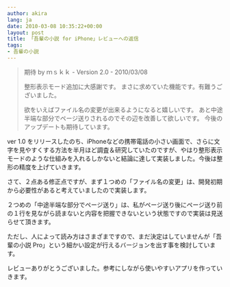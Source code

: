 ```yaml
---
author: akira
lang: ja
date: 2010-03-08 10:35:22+00:00
layout: post
title: 「吾輩の小説 for iPhone」レビューへの返信
tags:
- 吾輩の小説
---
```


<blockquote>期待 by ｍｓｋｋ - Version 2.0 - 2010/03/08

整形表示モード追加に大感謝です。
まさに求めていた機能です。有難うございました。

欲をいえばファイル名の変更が出来るようになると嬉しいです。
あと中途半端な部分でページ送りされるのでその辺を改善して欲しいです。
今後のアップデートも期待しています。
</blockquote>



ver 1.0 をリリースしたのち、iPhoneなどの携帯電話の小さい画面で、さらに文字を見やすくする方法を半月ほど調査＆研究していたのですが、やはり整形表示モードのような仕組みを入れるしかないと結論に達して実装しました。今後は整形の精度を上げていきます。

さて、２点ある修正点ですが、まず１つめの「ファイル名の変更」は、開発初期から必要性があると考えていましたので実装します。

２つめの「中途半端な部分でページ送り」は、私がページ送り後にページ送り前の１行を見ながら読まないと内容を把握できないという状態ですので実装は見送らせて頂きます。

ただし、人によって読み方はさまざまですので、まだ決定はしていませんが「吾輩の小説 Pro」という細かい設定が行えるバージョンを出す事を検討しています。

レビューありがとうございました。参考にしながら使いやすいアプリを作っていきます。
